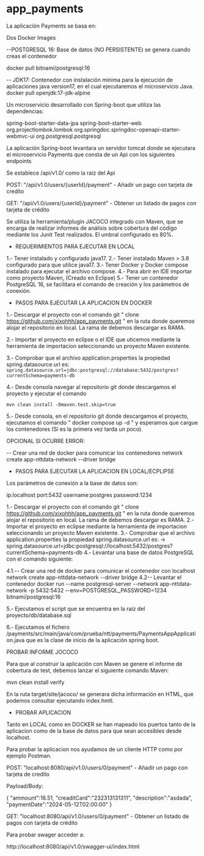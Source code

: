 # app_payments

La aplicación Payments se basa en:

Dos Docker Images

--POSTGRESQL 16:  Base de datos (NO PERSISTENTE) se genera cuando creas el contenedor

docker pull bitnami/postgresql:16

-- JDK17: Contenedor con instalación mínima para la ejecución de aplicaciones java version17, en el cual ejecutaremos el microservicio Java.
docker pull openjdk:17-jdk-alpine

Un microservicio desarrollado con Spring-boot que utiliza las dependencias:

spring-boot-starter-data-jpa
spring-boot-starter-web
org.projectlombok.lombok
org.springdoc.springdoc-openapi-starter-webmvc-ui
org.postgresql.postgresql

La aplicación Spring-boot levantara un servidor tomcat donde se ejecutara el microservicio Payments que consta de un Api con los siguientes endpoints

Se establece /api/v1.0/ como la raíz del Api

POST: "/api/v1.0/users/{userId}/payment" - Añadir un pago con tarjeta de credito

GET: "/api/v1.0/users/{userId}/payment" - Obtener un listado de pagos con tarjeta de crédito

Se utiliza la herramienta/plugin JACOCO integrado con Maven, que se encarga de realizar informes de análisis sobre cobertura del código mediante los Junit Test realizados. El umbral configurado es 80%.



- REQUERIMIENTOS PARA EJECUTAR EN LOCAL

1.- Tener instalado y configurado java17.
2.- Tener instalado Maven > 3.8 configurado para que utilice java17.
3.- Tener Docker y Docker compose instalado para ejecutar el archivo compose.
4.- Para abrir en IDE importar como proyecto Maven, (Creado en Eclipse)
5.- Tener un contenedor PostgreSQL 16, se facilitara el comando de creación y los parámetros de conexión.



- PASOS PARA EJECUTAR LA APLICACION EN DOCKER

1.- Descargar el proyecto con el comando git " clone https://github.com/xixohhh/app_payments.git " en la ruta donde queremos alojar el repositorio en local. La rama de debemos descargar es RAMA.

2.- Importar el proyecto en eclipse o el IDE que uticemos mediante la herramienta de importacion seleccionando un proyecto Maven existente.

3.- Comprobar que el archivo application.properties la propiedad spring.datasource.url es:
	```spring.datasource.url=jdbc:postgresql://database:5432/postgres?currentSchema=payments-db ```


4.- Desde consola navegar al repositorio git donde descargamos el proyecto y ejecutar el comando

  ```mvn clean install -Dmaven.test.skip=true ```

5.- Desde consola, en el repositorio git donde descargamos el proyecto, ejecutamos el comando " docker compose up -d " y esperamos que cargue los contenedores (Si es la primera vez tarda un poco).

OPCIONAL SI OCURRE ERROR: 

-- Crear una red de docker para comunicar los contenedores
network create app-nttdata-network --driver bridge


- PASOS PARA EJECUTAR LA APLICACION EN LOCAL/ECPLIPSE

Los parámetros de conexión a la base de datos son:

ip:localhost
port:5432
username:postgres
password:1234

1.- Descargar el proyecto con el comando git " clone https://github.com/xixohhh/app_payments.git " en la ruta donde queremos alojar el repositorio en local. La rama de debemos descargar es RAMA.
2.- Importar el proyecto en eclipse mediante la herramienta de importacion seleccionando un proyecto Maven existente.
3.- Comprobar que el archivo application.properties la propiedad spring.datasource.url es:
 		-> spring.datasource.url=jdbc:postgresql://localhost:5432/postgres?currentSchema=payments-db
4.- Levantar una base de datos PostgreSQL con el comando siguiente:

4.1.-- Crear una red de docker para comunicar el contenedor con localhost
		network create app-nttdata-network --driver bridge
4.2-- Levantar el contenedor
		docker run --name postgresql-server --network app-nttdata-network -p 5432:5432 --env=POSTGRESQL_PASSWORD=1234 bitnami/postgresql:16 

5.- Ejecutamos el script que se encuentra en la raíz del proyecto/db/database.sql

6.- Ejecutamos el fichero /payments/src/main/java/com/prueba/ntt/payments/PaymentsAppApplication.java que es la clase de inicio de la aplicación spring boot.


PROBAR INFORME JOCOCO

Para que al construir la aplicación con Maven se genere el informe de cobertura de test, debemos lanzar el siguiente comando Maven:

mvn clean install verify

En la ruta target/site/jacoco/ se generara dicha información en HTML, que podemos consultar ejecutando index.hmtl.


- PROBAR APLICACION

Tanto en LOCAL como en DOCKER se han mapeado los puertos tanto de la aplicacion como de la base de datos para que sean accesibles desde localhost.

Para probar la aplicacion nos ayudamos de un cliente HTTP como por ejemplo Postman.

POST: "localhost:8080/api/v1.0/users/0/payment" - Añadir un pago con tarjeta de credito

Payload/Body:

{
"ammount":18.51,
"creaditCard":"232313131311",
"description":"asdada",
"paymentDate":"2024-05-12T02:00:00"
}

GET: "localhost:8080/api/v1.0/users/0/payment" - Obtener un listado de pagos con tarjeta de crédito

Para probar swager acceder a:

http://localhost:8080/api/v1.0/swagger-ui/index.html
